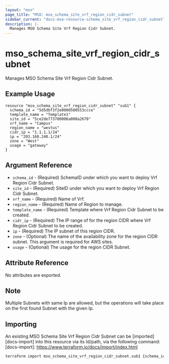 ```yaml
---
layout: "mso"
page_title: "MSO: mso_schema_site_vrf_region_cidr_subnet"
sidebar_current: "docs-mso-resource-schema_site_vrf_region_cidr_subnet"
description: |-
  Manages MSO Schema Site Vrf Region Cidr Subnet.
---
```


# mso_schema_site_vrf_region_cidr_subnet #

Manages MSO Schema Site Vrf Region Cidr Subnet.

## Example Usage ##

```hcl
resource "mso_schema_site_vrf_region_cidr_subnet" "sub1" {
  schema_id = "5d5dbf3f2e0000580553ccce"
  template_name = "Template1"
  site_id = "5ce2de773700006a008a2678"
  vrf_name = "Campus"
  region_name = "westus"
  cidr_ip = "1.1.1.1/24"
  ip = "203.168.240.1/24"
  zone = "West"
  usage = "gateway"
}
```

## Argument Reference ##

* `schema_id` - (Required) SchemaID under which you want to deploy Vrf Region Cidr Subnet.
* `site_id` - (Required) SiteID under which you want to deploy Vrf Region Cidr Subnet.
* `vrf_name` - (Required) Name of Vrf.
* `region_name` - (Required) Name of Region to manage.
* `template_name` - (Required) Template where Vrf Region Cidr Subnet to be created.
* `cidr_ip` - (Required) The IP range of for the region CIDR where Vrf Region Cidr Subnet to be created.
* `ip` - (Required) The IP subnet of this region CIDR.
* `zone` - (Optional) The name of the availability zone for the region CIDR subnet. This argument is required for AWS sites.
* `usage` - (Optional) The usage for the region CIDR Subnet.

## Attribute Reference ##

No attributes are exported.

## Note ##
Multiple Subnets with same Ip are allowed, but the operations will take place on the first found Subnet with the given Ip.

## Importing ##

An existing MSO Schema Site Vrf Region Cidr Subnet can be [imported][docs-import] into this resource via its Id/path, via the following command: [docs-import]: <https://www.terraform.io/docs/import/index.html>

```bash
terraform import mso_schema_site_vrf_region_cidr_subnet.sub1 {schema_id}/site/{site_id}/vrf/{vrf_name}/region/{region_name}/cidrIP/{cidr_ip}/subnet/{ip}
```
